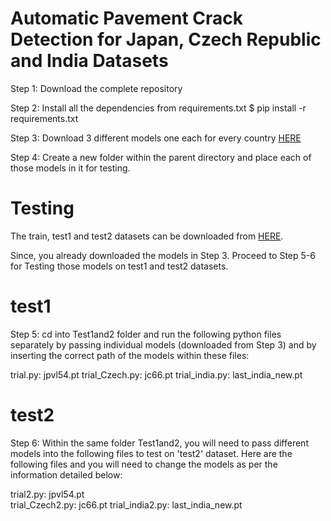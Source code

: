 # Automatic Pavement Crack Detection for Japan, Czech Republic and India Datasets

Step 1: Download the complete repository 

Step 2: Install all the dependencies from requirements.txt
$ pip install -r requirements.txt

Step 3: Download 3 different models one each for every country [HERE](https://drive.google.com/drive/folders/1__WPNp2PFkZf0pbGwnCValb58Mc4DKYD)

Step 4: Create a new folder within the parent directory and place each of those models in it for testing.

# Testing

The train, test1 and test2 datasets can be downloaded from [HERE](https://github.com/sekilab/RoadDamageDetector).

Since, you already downloaded the models in Step 3. Proceed to Step 5-6 for Testing those models on test1 and test2 datasets.

# test1

Step 5: cd into Test1and2 folder and run the following python files separately by passing individual models (downloaded from Step 3) and by inserting the correct path of the models within these files:

trial.py: jpvl54.pt
trial_Czech.py:  jc66.pt
trial_india.py: last_india_new.pt

# test2

Step 6: Within the same folder Test1and2, you will need to pass different models into the following files to test on 'test2' dataset. Here are the following files and you will need to change the models as per the information detailed below:

trial2.py: jpvl54.pt
</br>
trial_Czech2.py:  jc66.pt
trial_india2.py: last_india_new.pt


